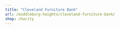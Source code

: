 ```yaml
---
title: "Cleveland Furniture Bank"
url: /middleburg-heights/cleveland-furniture-bank/
shop: charity
---
```

